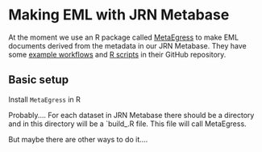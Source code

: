 # Making EML with JRN Metabase

At the moment we use an R package called [MetaEgress](https://ble-lter.github.io/MetaEgress/) to make EML documents derived from the metadata in our JRN Metabase. They have some [example workflows](https://ble-lter.github.io/MetaEgress/articles/usage_example.html) and [R scripts](https://github.com/BLE-LTER/MetaEgress/blob/master/example/example_workflow.R) in their GitHub repository.

## Basic setup

Install `MetaEgress` in R

Probably.... For each dataset in JRN Metabase there should be a directory and in this directory will be a `build_<datasetID>.R file. This file will call MetaEgress.

But maybe there are other ways to do it....
